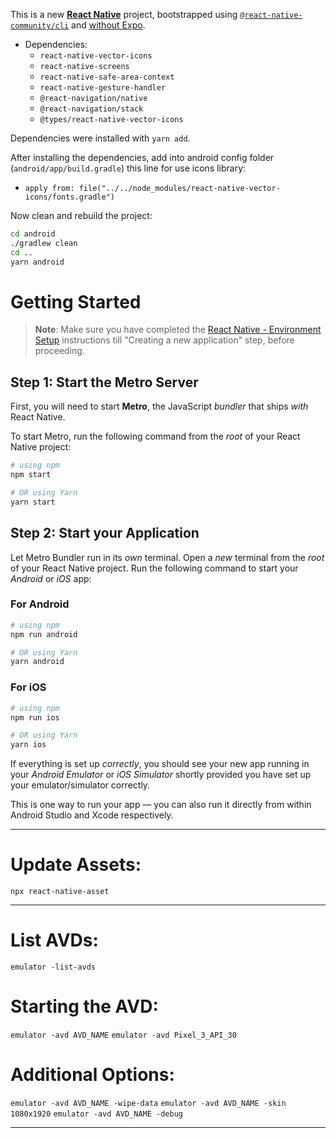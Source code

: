 This is a new [**React Native**](https://reactnative.dev) project, bootstrapped using [`@react-native-community/cli`](https://github.com/react-native-community/cli) and [without Expo](https://reactnative.dev/docs/getting-started-without-a-framework).

- Dependencies:
  - `react-native-vector-icons`
  - `react-native-screens`
  - `react-native-safe-area-context`
  - `react-native-gesture-handler`
  - `@react-navigation/native`
  - `@react-navigation/stack`
  - `@types/react-native-vector-icons`

Dependencies were installed with `yarn add`.

After installing the dependencies, add into android config folder (`android/app/build.gradle`) this line for use icons library:

- `apply from: file("../../node_modules/react-native-vector-icons/fonts.gradle")`

Now clean and rebuild the project:

```bash
cd android
./gradlew clean
cd ..
yarn android
```

# Getting Started

>**Note**: Make sure you have completed the [React Native - Environment Setup](https://reactnative.dev/docs/set-up-your-environment) instructions till "Creating a new application" step, before proceeding.

## Step 1: Start the Metro Server

First, you will need to start **Metro**, the JavaScript _bundler_ that ships _with_ React Native.

To start Metro, run the following command from the _root_ of your React Native project:

```bash
# using npm
npm start

# OR using Yarn
yarn start
```

## Step 2: Start your Application

Let Metro Bundler run in its _own_ terminal. Open a _new_ terminal from the _root_ of your React Native project. Run the following command to start your _Android_ or _iOS_ app:

### For Android

```bash
# using npm
npm run android

# OR using Yarn
yarn android
```

### For iOS

```bash
# using npm
npm run ios

# OR using Yarn
yarn ios
```

If everything is set up _correctly_, you should see your new app running in your _Android Emulator_ or _iOS Simulator_ shortly provided you have set up your emulator/simulator correctly.

This is one way to run your app — you can also run it directly from within Android Studio and Xcode respectively.

---

# Update Assets:

`npx react-native-asset`

---

# List AVDs:

`emulator -list-avds`

# Starting the AVD:

`emulator -avd AVD_NAME`
`emulator -avd Pixel_3_API_30`

# Additional Options:

`emulator -avd AVD_NAME -wipe-data`
`emulator -avd AVD_NAME -skin 1080x1920`
`emulator -avd AVD_NAME -debug`

---